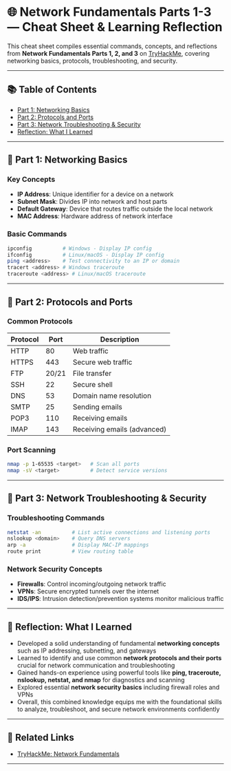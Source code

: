 # 🌐 Network Fundamentals Parts 1-3 — Cheat Sheet & Learning Reflection

This cheat sheet compiles essential commands, concepts, and reflections from **Network Fundamentals Parts 1, 2, and 3** on [TryHackMe](https://tryhackme.com/), covering networking basics, protocols, troubleshooting, and security.

---

## 📚 Table of Contents

- [Part 1: Networking Basics](#part-1-networking-basics)
- [Part 2: Protocols and Ports](#part-2-protocols-and-ports)
- [Part 3: Network Troubleshooting & Security](#part-3-network-troubleshooting--security)
- [Reflection: What I Learned](#reflection-what-i-learned)

---

## 🧩 Part 1: Networking Basics

### Key Concepts
- **IP Address**: Unique identifier for a device on a network  
- **Subnet Mask**: Divides IP into network and host parts  
- **Default Gateway**: Device that routes traffic outside the local network  
- **MAC Address**: Hardware address of network interface

### Basic Commands
```bash
ipconfig          # Windows - Display IP config
ifconfig          # Linux/macOS - Display IP config
ping <address>    # Test connectivity to an IP or domain
tracert <address> # Windows traceroute
traceroute <address> # Linux/macOS traceroute
```

---

## 🔌 Part 2: Protocols and Ports

### Common Protocols
| Protocol | Port | Description                |
|----------|------|----------------------------|
| HTTP     | 80   | Web traffic                |
| HTTPS    | 443  | Secure web traffic         |
| FTP      | 20/21| File transfer              |
| SSH      | 22   | Secure shell               |
| DNS      | 53   | Domain name resolution     |
| SMTP     | 25   | Sending emails             |
| POP3     | 110  | Receiving emails           |
| IMAP     | 143  | Receiving emails (advanced)|

### Port Scanning
```bash
nmap -p 1-65535 <target>   # Scan all ports
nmap -sV <target>          # Detect service versions
```

---

## 🔧 Part 3: Network Troubleshooting & Security

### Troubleshooting Commands
```bash
netstat -an          # List active connections and listening ports
nslookup <domain>    # Query DNS servers
arp -a               # Display MAC-IP mappings
route print          # View routing table
```

### Network Security Concepts
- **Firewalls**: Control incoming/outgoing network traffic  
- **VPNs**: Secure encrypted tunnels over the internet  
- **IDS/IPS**: Intrusion detection/prevention systems monitor malicious traffic

---

## 🧠 Reflection: What I Learned

- Developed a solid understanding of fundamental **networking concepts** such as IP addressing, subnetting, and gateways  
- Learned to identify and use common **network protocols and their ports** crucial for network communication and troubleshooting  
- Gained hands-on experience using powerful tools like **ping, traceroute, nslookup, netstat, and nmap** for diagnostics and scanning  
- Explored essential **network security basics** including firewall roles and VPNs  
- Overall, this combined knowledge equips me with the foundational skills to analyze, troubleshoot, and secure network environments confidently

---

## 🔗 Related Links

- [TryHackMe: Network Fundamentals](https://tryhackme.com/)

---

